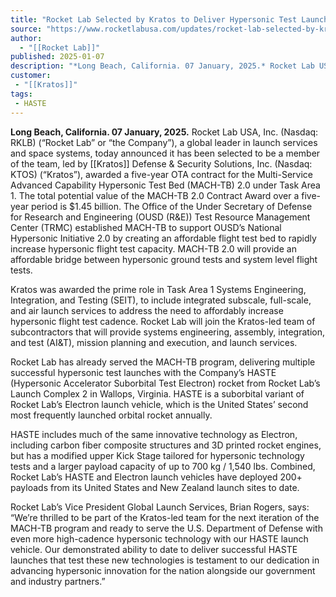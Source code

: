 ```yaml
---
title: "Rocket Lab Selected by Kratos to Deliver Hypersonic Test Launches for DoD with HASTE Rocket  | Rocket Lab"
source: "https://www.rocketlabusa.com/updates/rocket-lab-selected-by-kratos-to-deliver-hypersonic-test-launches-for-dod-with-haste-rocket/"
author:
  - "[[Rocket Lab]]"
published: 2025-01-07
description: "*Long Beach, California. 07 January, 2025.* Rocket Lab USA, Inc. (Nasdaq: RKLB) (“Rocket Lab” or “the Company”), a global leader in launch services and space systems, today announced it has been selected to be a member of the team, led by Kratos Defense &amp; Security Solutions, Inc. (Nasdaq: KTOS) (“Kratos”), awarded a five-year OTA contract for the Multi-Service Advanced Capability Hypersonic Test Bed (MACH-TB) 2.0 under Task Area 1. The total potential value of the MACH-TB 2.0 Contract Award over a five-year period is $1.45 billion. The Office of the Under Secretary of Defense for Research and..."
customer:
 - "[[Kratos]]"
tags: 
 - HASTE
---
```


**Long Beach, California. 07 January, 2025.** Rocket Lab USA, Inc. (Nasdaq: RKLB) (“Rocket Lab” or “the Company”), a global leader in launch services and space systems, today announced it has been selected to be a member of the team, led by [[Kratos]] Defense & Security Solutions, Inc. (Nasdaq: KTOS) (“Kratos”), awarded a five-year OTA contract for the Multi-Service Advanced Capability Hypersonic Test Bed (MACH-TB) 2.0 under Task Area 1. The total potential value of the MACH-TB 2.0 Contract Award over a five-year period is $1.45 billion. The Office of the Under Secretary of Defense for Research and Engineering (OUSD (R&E)) Test Resource Management Center (TRMC) established MACH-TB to support OUSD’s National Hypersonic Initiative 2.0 by creating an affordable flight test bed to rapidly increase hypersonic flight test capacity. MACH-TB 2.0 will provide an affordable bridge between hypersonic ground tests and system level flight tests.

Kratos was awarded the prime role in Task Area 1 Systems Engineering, Integration, and Testing (SEIT), to include integrated subscale, full-scale, and air launch services to address the need to affordably increase hypersonic flight test cadence. Rocket Lab will join the Kratos-led team of subcontractors that will provide systems engineering, assembly, integration, and test (AI&T), mission planning and execution, and launch services.

Rocket Lab has already served the MACH-TB program, delivering multiple successful hypersonic test launches with the Company’s HASTE (Hypersonic Accelerator Suborbital Test Electron) rocket from Rocket Lab’s Launch Complex 2 in Wallops, Virginia. HASTE is a suborbital variant of Rocket Lab’s Electron launch vehicle, which is the United States’ second most frequently launched orbital rocket annually.

HASTE includes much of the same innovative technology as Electron, including carbon fiber composite structures and 3D printed rocket engines, but has a modified upper Kick Stage tailored for hypersonic technology tests and a larger payload capacity of up to 700 kg / 1,540 lbs. Combined, Rocket Lab’s HASTE and Electron launch vehicles have deployed 200+ payloads from its United States and New Zealand launch sites to date.

Rocket Lab’s Vice President Global Launch Services, Brian Rogers, says: “We’re thrilled to be part of the Kratos-led team for the next iteration of the MACH-TB program and ready to serve the U.S. Department of Defense with even more high-cadence hypersonic technology with our HASTE launch vehicle. Our demonstrated ability to date to deliver successful HASTE launches that test these new technologies is testament to our dedication in advancing hypersonic innovation for the nation alongside our government and industry partners.”

